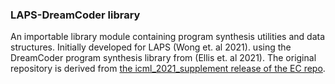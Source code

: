 ### LAPS-DreamCoder library
An importable library module containing program synthesis utilities and data structures. Initially developed for LAPS (Wong et. al 2021). 
using the DreamCoder program synthesis library from (Ellis et. al 2021). 
The original repository is derived from [the icml_2021_supplement release of the EC repo](https://github.com/ellisk42/ec/tree/icml_2021_supplement).

